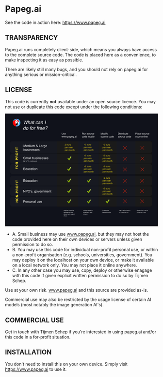 # Papeg.ai

See the code in action here:
https://www.papeg.ai

## TRANSPARENCY
Papeg.ai runs completely client-side, which means you always have access to the complete source code. The code is placed here as a convenience, to make inspecting it as easy as possible. 

There are likely still many bugs, and you should not rely on papeg.ai for anything serious or mission-critical.

## LICENSE

This code is currently **not** available under an open source licence. You may not use or duplicate this code except under the following conditions:

![What can I do for free?](papegai_licensing.png)

- A. Small business may use www.papeg.ai, but they may not host the code provided here on their own devices or servers unless given permission to do so.
- B. You may use this code for individual non-profit personal use, or within a non-profit organisation (e.g. schools, universities, government). You may deploy it on the localhost on your own device, or make it available on a local network only. You may not place it online anywhere.
- C. In any other case you may use, copy, deploy or otherwise enagage with this code if given explicit written permission to do so by Tijmen Schep.

Use at your own risk. www.papeg.ai and this source are provided as-is.

Commercial use may also be restricted by the usage license of certain AI models (most notably the image generation AI's).

## COMMERCIAL USE

Get in touch with Tijmen Schep if you're interested in using papeg.ai and/or this code in a for-profit situation.


## INSTALLATION

You don't need to install this on your own device. Simply visit https://www.papeg.ai to use it.
